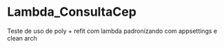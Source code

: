 # Lambda_ConsultaCep
Teste de uso de poly + refit com lambda padronizando com appsettings e clean arch
